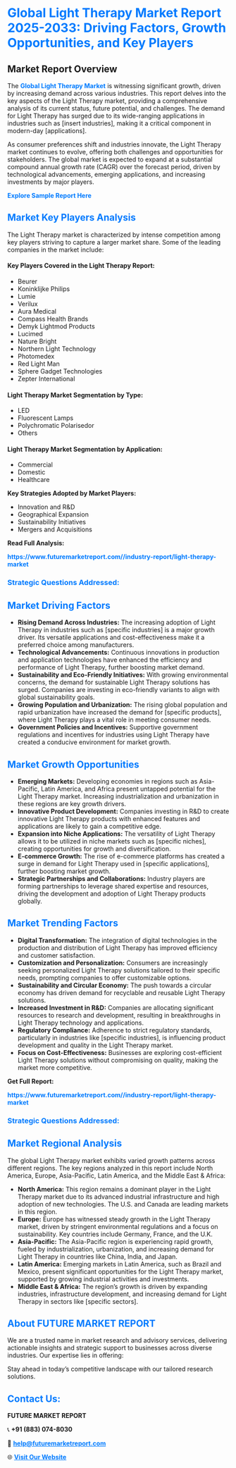 <h1 style="color: #007BFF;">Global Light Therapy Market Report 2025-2033: Driving Factors, Growth Opportunities, and Key Players</h1>

<section id="overview">
<h2>Market Report Overview</h2>
<p>The <a href="https://www.futuremarketreport.com//industry-report/light-therapy-market" style="color: #007BFF; text-decoration: none;"><strong>Global Light Therapy Market</strong></a> is witnessing significant growth, driven by increasing demand across various industries. This report delves into the key aspects of the Light Therapy market, providing a comprehensive analysis of its current status, future potential, and challenges. The demand for Light Therapy has surged due to its wide-ranging applications in industries such as [insert industries], making it a critical component in modern-day [applications].</p>
<p>As consumer preferences shift and industries innovate, the Light Therapy market continues to evolve, offering both challenges and opportunities for stakeholders. The global market is expected to expand at a substantial compound annual growth rate (CAGR) over the forecast period, driven by technological advancements, emerging applications, and increasing investments by major players.</p>
</section>

<section id="overview">
<p><a href="https://www.futuremarketreport.com//request-sample/reportId=63590" style="color: #007BFF; text-decoration: none;"><strong>Explore Sample Report Here</strong></a></p>
</section>

<section id="key-players">
<h2 style="color: #007BFF;">Market Key Players Analysis</h2>
<p>The Light Therapy market is characterized by intense competition among key players striving to capture a larger market share. Some of the leading companies in the market include:</p>
<h4>Key Players Covered in the Light Therapy Report:</h4>
<ul><li>Beurer</li><li>Koninklijke Philips</li><li>Lumie</li><li>Verilux</li><li>Aura Medical</li><li>Compass Health Brands</li><li>Demyk Lightmod Products</li><li>Lucimed</li><li>Nature Bright</li><li>Northern Light Technology</li><li>Photomedex</li><li>Red Light Man</li><li>Sphere Gadget Technologies</li><li>Zepter International</li></ul>
<h4>Light Therapy Market Segmentation by Type:</h4>
<ul><li>LED</li><li>Fluorescent Lamps</li><li>Polychromatic Polarisedor</li><li>Others</li></ul>

<h4>Light Therapy Market Segmentation by Application:</h4>
<ul><li>Commercial</li><li>Domestic</li><li>Healthcare</li></ul>
<p><strong>Key Strategies Adopted by Market Players:</strong></p>
<ul>
<li>Innovation and R&D</li>
<li>Geographical Expansion</li>
<li>Sustainability Initiatives</li>
<li>Mergers and Acquisitions</li>
</ul>
</section>

<section>
<p><strong>Read Full Analysis: </strong></p><a href="https://www.futuremarketreport.com//industry-report/light-therapy-market" style="color: #007BFF; text-decoration: none;"><strong>https://www.futuremarketreport.com//industry-report/light-therapy-market</strong></a>
<h3 style="color: #007BFF;">Strategic Questions Addressed:</h3>
</section>

<section id="driving-factors">
<h2 style="color: #007BFF;">Market Driving Factors</h2>
<ul>
<li><strong>Rising Demand Across Industries:</strong> The increasing adoption of Light Therapy in industries such as [specific industries] is a major growth driver. Its versatile applications and cost-effectiveness make it a preferred choice among manufacturers.</li>
<li><strong>Technological Advancements:</strong> Continuous innovations in production and application technologies have enhanced the efficiency and performance of Light Therapy, further boosting market demand.</li>
<li><strong>Sustainability and Eco-Friendly Initiatives:</strong> With growing environmental concerns, the demand for sustainable Light Therapy solutions has surged. Companies are investing in eco-friendly variants to align with global sustainability goals.</li>
<li><strong>Growing Population and Urbanization:</strong> The rising global population and rapid urbanization have increased the demand for [specific products], where Light Therapy plays a vital role in meeting consumer needs.</li>
<li><strong>Government Policies and Incentives:</strong> Supportive government regulations and incentives for industries using Light Therapy have created a conducive environment for market growth.</li>
</ul>
</section>

<section id="growth-opportunities">
<h2 style="color: #007BFF;">Market Growth Opportunities</h2>
<ul>
<li><strong>Emerging Markets:</strong> Developing economies in regions such as Asia-Pacific, Latin America, and Africa present untapped potential for the Light Therapy market. Increasing industrialization and urbanization in these regions are key growth drivers.</li>
<li><strong>Innovative Product Development:</strong> Companies investing in R&D to create innovative Light Therapy products with enhanced features and applications are likely to gain a competitive edge.</li>
<li><strong>Expansion into Niche Applications:</strong> The versatility of Light Therapy allows it to be utilized in niche markets such as [specific niches], creating opportunities for growth and diversification.</li>
<li><strong>E-commerce Growth:</strong> The rise of e-commerce platforms has created a surge in demand for Light Therapy used in [specific applications], further boosting market growth.</li>
<li><strong>Strategic Partnerships and Collaborations:</strong> Industry players are forming partnerships to leverage shared expertise and resources, driving the development and adoption of Light Therapy products globally.</li>
</ul>
</section>

<section id="trending-factors">
<h2 style="color: #007BFF;">Market Trending Factors</h2>
<ul>
<li><strong>Digital Transformation:</strong> The integration of digital technologies in the production and distribution of Light Therapy has improved efficiency and customer satisfaction.</li>
<li><strong>Customization and Personalization:</strong> Consumers are increasingly seeking personalized Light Therapy solutions tailored to their specific needs, prompting companies to offer customizable options.</li>
<li><strong>Sustainability and Circular Economy:</strong> The push towards a circular economy has driven demand for recyclable and reusable Light Therapy solutions.</li>
<li><strong>Increased Investment in R&D:</strong> Companies are allocating significant resources to research and development, resulting in breakthroughs in Light Therapy technology and applications.</li>
<li><strong>Regulatory Compliance:</strong> Adherence to strict regulatory standards, particularly in industries like [specific industries], is influencing product development and quality in the Light Therapy market.</li>
<li><strong>Focus on Cost-Effectiveness:</strong> Businesses are exploring cost-efficient Light Therapy solutions without compromising on quality, making the market more competitive.</li>
</ul>
</section>

<section>
<p><strong>Get Full Report: </strong></p><a href="https://www.futuremarketreport.com//industry-report/light-therapy-market" style="color: #007BFF; text-decoration: none;"><strong>https://www.futuremarketreport.com//industry-report/light-therapy-market</strong></a>
<h3 style="color: #007BFF;">Strategic Questions Addressed:</h3>
</section>


<section id="regional-analysis">
<h2 style="color: #007BFF;">Market Regional Analysis</h2>
<p>The global Light Therapy market exhibits varied growth patterns across different regions. The key regions analyzed in this report include North America, Europe, Asia-Pacific, Latin America, and the Middle East & Africa:</p>
<ul>
<li><strong>North America:</strong> This region remains a dominant player in the Light Therapy market due to its advanced industrial infrastructure and high adoption of new technologies. The U.S. and Canada are leading markets in this region.</li>
<li><strong>Europe:</strong> Europe has witnessed steady growth in the Light Therapy market, driven by stringent environmental regulations and a focus on sustainability. Key countries include Germany, France, and the U.K.</li>
<li><strong>Asia-Pacific:</strong> The Asia-Pacific region is experiencing rapid growth, fueled by industrialization, urbanization, and increasing demand for Light Therapy in countries like China, India, and Japan.</li>
<li><strong>Latin America:</strong> Emerging markets in Latin America, such as Brazil and Mexico, present significant opportunities for the Light Therapy market, supported by growing industrial activities and investments.</li>
<li><strong>Middle East & Africa:</strong> The region’s growth is driven by expanding industries, infrastructure development, and increasing demand for Light Therapy in sectors like [specific sectors].</li>
</ul>
</section>

<footer>
<h2 style="color: #007BFF;">About FUTURE MARKET REPORT</h2>
<p>We are a trusted name in market research and advisory services, delivering actionable insights and strategic support to businesses across diverse industries. Our expertise lies in offering:</p>

<p>Stay ahead in today’s competitive landscape with our tailored research solutions.</p>

<h2 style="color: #007BFF;">Contact Us:</h2>
<p><strong>FUTURE MARKET REPORT</strong></p>
<p>📞 <strong>+91 (883) 074-8030</strong></p>
<p>📧 <strong><a href="mailto:help@futuremarketreport.com" style="color: #007BFF;">help@futuremarketreport.com</a></strong></p>
<p>🌐 <strong><a href="https://www.futuremarketreport.com/" style="color: #007BFF;">Visit Our Website</a></strong></p>
</footer>